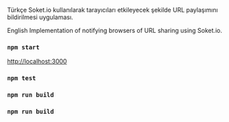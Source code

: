 Türkçe 
Soket.io kullanılarak tarayıcıları etkileyecek şekilde URL paylaşımını bildirilmesi uygulaması.

English
Implementation of notifying browsers of URL sharing using Soket.io.

### `npm start`

[http://localhost:3000](http://localhost:3000)


### `npm test`


### `npm run build`

### `npm run build`
